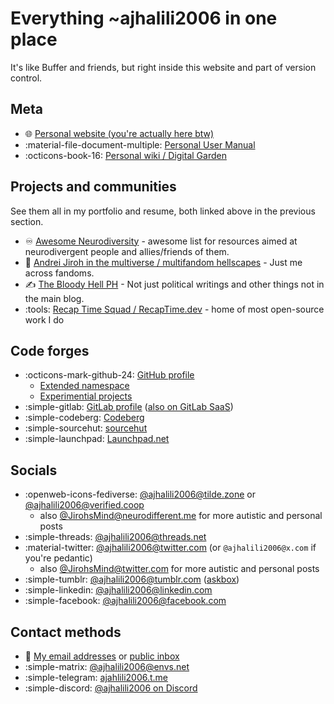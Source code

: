 # Everything ~ajhalili2006 in one place

It's like Buffer and friends, but right inside this website and part of version control.

## Meta

* :globe_with_meridians: [Personal website (you're actually here btw)](./index.md)
* :material-file-document-multiple: [Personal User Manual](./user-manual/index.md)
* :octicons-book-16: [Personal wiki / Digital Garden](https://wiki.andreijiroh.xyz)

## Projects and communities

See them all in my portfolio and resume, both linked above in the previous section.

* :infinity: [Awesome Neurodiversity](https://linktr.ee/AwesomeND) - awesome list for resources aimed at neurodivergent people and allies/friends of them.
* :compass: [Andrei Jiroh in the multiverse / multifandom hellscapes](https://linktr.ee/MFHellscapes) - Just me across fandoms.
* :writing_hand: [The Bloody Hell PH](https://fromthebshq.carrd.co/) - Not just political writings and other things not in the main blog.
* :tools: [Recap Time Squad / RecapTime.dev](https://recaptime.dev) - home of most open-source work I do

## Code forges

* :octicons-mark-github-24: [GitHub profile](https://github.com/ajhalili2006)
    * [Extended namespace](https://github.com/andreijiroh-dev)
    * [Experimential projects](https://github.com/ajhalili2006-experiments)
* :simple-gitlab: [GitLab profile](https://mau.dev/ajhalili2006) ([also on GitLab SaaS](https://gitlab.com/ajhalili2006))
* :simple-codeberg: [Codeberg](https://codeberg.org/ajhalili2006)
* :simple-sourcehut: [sourcehut](https://sr.ht/~ajhalili2006)
* :simple-launchpad: [Launchpad.net](https://launchpad.net/~ajhalili2006)

## Socials

* :openweb-icons-fediverse: [@ajhalili2006@tilde.zone](https://tilde.zone/@ajhalili2006) or [@ajhalili2006@verified.coop](https://verified.coop/@ajhalili2006)
    * also [@JirohsMind@neurodifferent.me](https://neurodifferent.me/@JirohsMind) for more autistic and personal posts
* :simple-threads: [@ajhalili2006@threads.net](https://threads.net/@ajhalili2006)
* :material-twitter: [@ajhalili2006@twitter.com](https://twitter.com/@ajhalili2006) (or `@ajhalili2006@x.com` if you're pedantic)
    * also [@JirohsMind@twitter.com](https://twitter.com/@JirohsMind) for more autistic and personal posts
* :simple-tumblr: [@ajhalili2006@tumblr.com](https://tumblr.com/ajhalili2006) ([askbox](https://www.tumblr.com/new/ask/ajhalili2006))
* :simple-linkedin: [@ajhalili2006@linkedin.com](https://linkedin.com/in/ajhalili2006)
* :simple-facebook: [@ajhalili2006@facebook.com](https://facebook.com/ajhalili2006)

## Contact methods

* :e-mail: [My email addresses](./contact/details.md#email) or [public inbox](https://go.andreijiroh.xyz/public-inbox)
* :simple-matrix: [@ajhalili2006@envs.net](https://matrix.to/#/@ajhalili2006:envs.net)
* :simple-telegram: [ajahlili2006.t.me](https://ajhalili2006.t.me)
* :simple-discord: [@ajhalili2006 on Discord](https://discord.com)